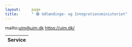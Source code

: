 ```yaml
---
layout:     page
title:      " 🟢 Udlændinge- og Integrationsministeriet"
---
```


mailto:uim@uim.dk https://uim.dk/

| Service   |
|-----------|


